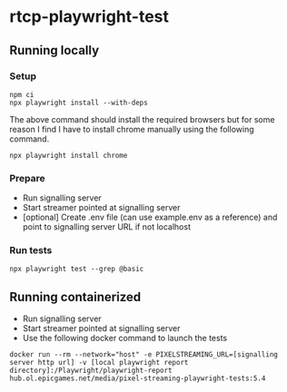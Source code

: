 # rtcp-playwright-test

## Running locally
### Setup
```
npm ci
npx playwright install --with-deps
```

The above command should install the required browsers but for some reason I find I have to install chrome manually using the following command.

```
npx playwright install chrome
```

### Prepare
- Run signalling server
- Start streamer pointed at signalling server
- [optional] Create .env file (can use example.env as a reference) and point to signalling server URL if not localhost

### Run tests
```
npx playwright test --grep @basic
```

## Running containerized

- Run signalling server
- Start streamer pointed at signalling server
- Use the following docker command to launch the tests
```
docker run --rm --network="host" -e PIXELSTREAMING_URL=[signalling server http url] -v [local playwright report directory]:/Playwright/playwright-report hub.ol.epicgames.net/media/pixel-streaming-playwright-tests:5.4
```
